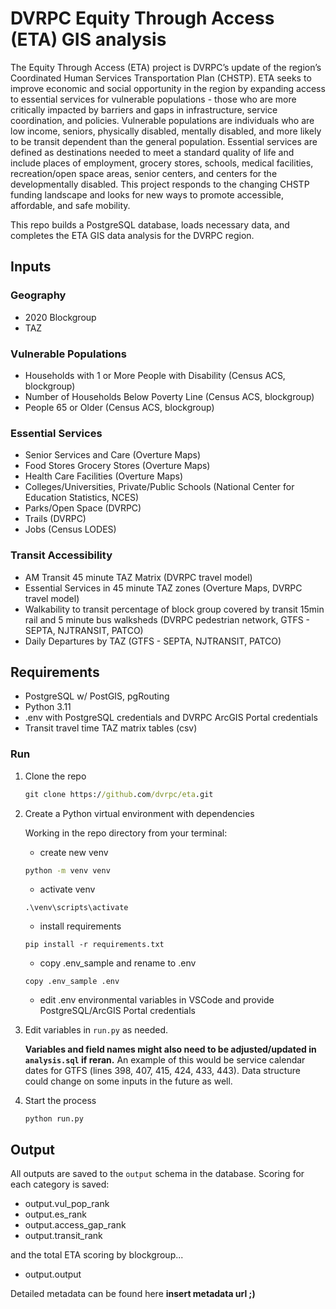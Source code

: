 # DVRPC Equity Through Access (ETA) GIS analysis

The Equity Through Access (ETA) project is DVRPC’s update of the region’s Coordinated Human Services Transportation Plan (CHSTP). ETA seeks to improve economic and social opportunity in the region by expanding access to essential services for vulnerable populations - those who are more critically impacted by barriers and gaps in infrastructure, service coordination, and policies. Vulnerable populations are individuals who are low income, seniors, physically disabled, mentally disabled, and more likely to be transit dependent than the general population. Essential services are defined as destinations needed to meet a standard quality of life and include places of employment, grocery stores, schools, medical facilities, recreation/open space areas, senior centers, and centers for the developmentally disabled. This project responds to the changing CHSTP funding landscape and looks for new ways to promote accessible, affordable, and safe mobility.

This repo builds a PostgreSQL database, loads necessary data, and completes the ETA GIS data analysis for the DVRPC region.

## Inputs
### Geography
- 2020 Blockgroup
- TAZ
### Vulnerable Populations
- Households with 1 or More People with Disability (Census ACS, blockgroup)
- Number of Households Below Poverty Line (Census ACS, blockgroup)
- People 65 or Older (Census ACS, blockgroup)
### Essential Services
- Senior Services and Care (Overture Maps)
- Food Stores Grocery Stores (Overture Maps)
- Health Care Facilities (Overture Maps)
- Colleges/Universities, Private/Public Schools (National Center for Education Statistics, NCES)
- Parks/Open Space (DVRPC)
- Trails (DVRPC)
- Jobs (Census LODES)
### Transit Accessibility
- AM Transit 45 minute TAZ Matrix (DVRPC travel model)
- Essential Services in 45 minute TAZ zones (Overture Maps, DVRPC travel model)
- Walkability to transit percentage of block group covered by transit 15min rail and 5 minute bus walksheds (DVRPC pedestrian network, GTFS - SEPTA, NJTRANSIT, PATCO)
- Daily Departures by TAZ (GTFS - SEPTA, NJTRANSIT, PATCO)

## Requirements
- PostgreSQL w/ PostGIS, pgRouting
- Python 3.11
- .env with PostgreSQL credentials and DVRPC ArcGIS Portal credentials
- Transit travel time TAZ matrix tables (csv)

### Run
1. Clone the repo
    ``` cmd
    git clone https://github.com/dvrpc/eta.git
    ```
2. Create a Python virtual environment with dependencies

    Working in the repo directory from your terminal:

    - create new venv
    ```cmd
    python -m venv venv
    ```
    - activate venv
    ```
    .\venv\scripts\activate
    ```
    - install requirements
    ```
    pip install -r requirements.txt
    ```
    - copy .env_sample and rename to .env
    ```
    copy .env_sample .env
    ```
    - edit .env environmental variables in VSCode and provide PostgreSQL/ArcGIS Portal credentials
3. Edit variables in `run.py` as needed.  

    **Variables and field names might also need to be adjusted/updated in `analysis.sql` if reran.**  An example of this would be service calendar dates for GTFS (lines 398, 407, 415, 424, 433, 443).  Data structure could change on some inputs in the future as well.

4. Start the process
    ```
    python run.py
    ```

## Output

All outputs are saved to the `output` schema in the database.  Scoring for each category is saved:

- output.vul_pop_rank
- output.es_rank
- output.access_gap_rank
- output.transit_rank

and the total ETA scoring by blockgroup...

- output.output

Detailed metadata can be found here **insert metadata url ;)**